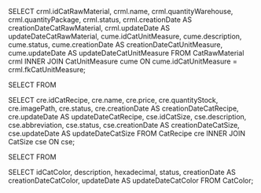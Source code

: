 
SELECT
  crml.idCatRawMaterial,
  crml.name,
  crml.quantityWarehouse,
  crml.quantityPackage,
  crml.status,
  crml.creationDate AS creationDateCatRawMaterial,
  crml.updateDate AS updateDateCatRawMaterial,
  cume.idCatUnitMeasure,
  cume.description,
  cume.status,
  cume.creationDate AS creationDateCatUnitMeasure,
  cume.updateDate AS updateDateCatUnitMeasure
FROM CatRawMaterial crml
INNER JOIN CatUnitMeasure cume
  ON cume.idCatUnitMeasure = crml.fkCatUnitMeasure;

SELECT
FROM 

SELECT
  cre.idCatRecipe,
  cre.name,
  cre.price,
  cre.quantityStock,
  cre.imagePath,
  cre.status,
  cre.creationDate AS creationDateCatRecipe,
  cre.updateDate AS updateDateCatRecipe,
  cse.idCatSize,
  cse.description,
  cse.abbreviation,
  cse.status,
  cse.creationDate AS creationDateCatSize,
  cse.updateDate AS updateDateCatSize
FROM CatRecipe cre
INNER JOIN CatSize cse
  ON cse;

SELECT
FROM 

SELECT
  idCatColor,
  description,
  hexadecimal,
  status,
  creationDate AS creationDateCatColor,
  updateDate AS updateDateCatColor
FROM CatColor;

